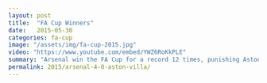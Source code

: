 ```yaml
---
layout: post
title:  "FA Cup Winners"
date:   2015-05-30
categories: fa-cup
image: "/assets/img/fa-cup-2015.jpg"
video: "https://www.youtube.com/embed/YWZ6RoKkPLE"
summary: "Arsenal win the FA Cup for a record 12 times, punishing Aston Villa 4-0. A wonder goal from Alexis Sanchez put Arsenal in command after Theo Walcott's opener. Per Mertesacker and Olivier Giroud completed the rout."
permalink: 2015/arsenal-4-0-aston-villa/
---
```

